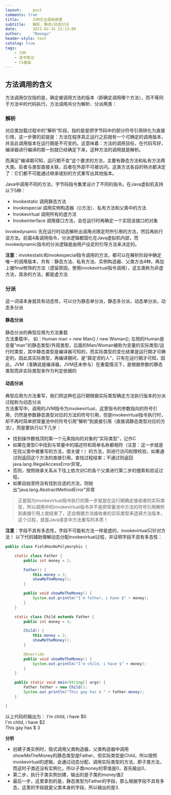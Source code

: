 ```yaml
---
layout:     post
comments: true
title:      JVM方法调用原理
subtitle:   解析、静态/动态分派
date:       2021-02-24 22:23:00
author:     "Booogu"
header-style: text
catalog: true
tags:
    - JVM
    - 读书笔记
    - CS基础
---
```


## 方法调用的含义
方法调用仅仅指的是，确定被调用方法的版本（即确定调用哪个方法），而不等同于方法中的代码执行。方法调用共分为解析、分派两类：
### 解析
对应类加载过程中的”解析“阶段，指的是是把字节码中的部分符号引用转化为直接引用，这一步骤的前提是：方法在程序真正运行之前就有一个可确定的调用版本，并且此调用版本在运行期是不可变的。这意味着：方法的调用目标，在代码写好，编译器进行编译的那一刻就已经确定下来，这种方法的调用就是解析。<br>

而满足”编译期可知，运行期不变“这个要求的方法，主要有静态方法和私有方法两大类。前者与类型直接关联，后者在外部不可被访问。这类方法各自的特点都决定了：它们都不可能通过继承或别的方式重写出其他版本。<br>

Java中调用不同的方法，字节码指令集里设计了不同的指令。在Java虚拟机支持以下5种：
- Invokestatic 调用静态方法
- Invokespecial 调用实例构造器（<init>()方法）、私有方法和父类中的方法
- Invokevirtual 调用所有的虚方法
- Invokeinterface 调用接口方法，会在运行时再确定一个实现该接口的对象

Invokedynamic 先在运行时动态解析出调用点限定符所引用的方法，然后再执行该方法。前面4条调用指令，分派逻辑都固化在Java虚拟机内部，而invokedynamic指令的分派逻辑是由用户设定的引导方法来决定的。

**注意**：invokestatic和invokespecial指令调用的方法，都可以在解析阶段中确定唯一的调用版本，共有：静态方法、私有方法、实例构造器、父类方法4种，再加上被final修饰的方法（遗留原因，使用invokevirtual指令调用），这五类称为非虚方法，其余的方法，都是虚方法


### 分派
这一词语本身就具有动态性，可以分为静态单分派，静态多分派，动态单分派，动态多分派

#### 静态分派
静态分派的典型应用为方法重载<br>
方法重载中， 如：Human man = new Man() / new Woman(); 左侧的Human是变量"man"的静态类型/外观类型，后面的Man/Woman被称为变量的实际类型/运行时类型，其中静态类型是编译器可知的，而实际类型的变化结果是运行期才可确定的，因此其实际类型，再编译期间，是”薛定谔的人“，只有在运行期才可知，因此，JVM（准确说是编译器，JVM还未参与）在重载情况下，是根据参数的静态类型而非实际类型来作为判定依据的

#### 动态分派
典型应用为方法重写，我们把这种在运行期根据实际类型确定方法执行版本的分派过程称为动态分派<br>
方法重写中，调用的JVM指令为invokevirtual，这里指令的参数指向的符号引用，仍然是参数静态类型对应的方法的符号引用，但是invokevirtual指令执行时，却不再时简单把常量池中的符号引用”解析“到直接引用（直接调静态类型对应的方法），而是要执行以下几步：
- 找到操作数栈顶的第一个元素指向的对象的”实际类型“，记作C
- 如果在类型C中找到与常量中的描述符和简单名称都相符（注意：这一步就是在找父类中被重写的方法，很关键！）的方法，则进行访问权限校验，如果通过则返回这个方法的直接引用，查找过程结束；不通过则返回java.lang.IllegalAccessError异常。
- 否则，按照继承关系从下往上依次对C的各个父类进行第二步的搜索和验证过程。
- 如果自始至终没有找到合适的方法，则抛出"java.lang.AbstractMethodError"异常

> 正是因为invokevirtual指令执行的第一步就是在运行期确定接收者的实际类型，所以调用中的invokevirtual指令并不是把常量池中方法的符号引用解析到直接引用上就结束了，还会根据方法接收者的实际类型来选择方法版本，这个过程，就是Java语言中方法重写的本质！


**注意**：字段不具有多态性，字段不可能和方法一样是虚的，invokevirtual只针对方法！
以下代码辅助理解动态分配invokevirtual过程，并证明字段不具有多态性：

````java
public class FieldHasNoPolymorphic {

    static class Father {
        public int money = 1;

        Father() {
            this.money = 3;
            showMeTheMoney();
        }

        public void showMeTheMoney() {
            System.out.println("I'm father, i have $" + money);
        }
    }

    static class Child extends Father {
        public int money = 4;

        Child() {
            this.money = 2;
            showMeTheMoney();
        }

        @Override
        public void showMeTheMoney() {
            System.out.println("I'm child, i have $" + money);
        }
    }

    public static void main(String[] args) {
        Father father = new Child();
        System.out.println("This gay has $ " + father.money);
    }

}
````

以上代码的输出为：
I'm child, i have $0<br>
I'm child, i have $2<br>
This gay has $ 3

**分析**
- 创建子类实例时，隐式调用父类构造器，父类构造器中调用showMeTheMoney的静态类型是Father，但实际类型是Child，所以按照invokevirtual的逻辑，会通过动态分配，调用实际类型的方法，即子类方法，而这时子类还没有实例化，所以子类money的零值是0，首先输出0，
- 第二步，执行子类实例创建，输出的是子类的money值2
- 最后一步，这里拿到的是，静态类型为Father的字段，那么根据字段不具有多态，这里的字段就是父类本身的字段，所以输出的是3.
